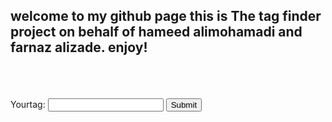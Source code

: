 <h2 id = "welcome_text">welcome to my github page this is The tag finder project on behalf of hameed alimohamadi and farnaz alizade. enjoy!</h2> <br><br><br>
<label for = "tag-in">Your<span font-size = "20em">tag</span>:</label>
<input type = "text" name = "tag-in" id = "tag-in">
<input type = "submit" name = "submit" id = "submit">



<script src = "https://connect.facebook.net/en_US/sdk.js" id = "facebook-jssdk"></script>

<script>
  window.fbAsyncInit = function() {
    FB.init({
      appId      : '4037672036267212',
      cookie     : true,
      xfbml      : true,
      version    : 'v9.0'
    });
      
    FB.AppEvents.logPageView();   
      
  };

  console.log(FB)
  console.log('youre a scumbag of a programmer...')
   
   


</script>

<script>
var submit_button = document.getElementById('submit')
var welcome_text = document.getElementById("welcome_text")
submit_button.onclick = function(){
  FB.getLoginStatus(function(response) {
    statusChangeCallback(response);
    console.log(response.text)
});
  }
</script>
